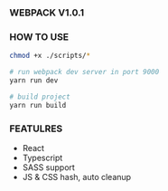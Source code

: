 ### WEBPACK V1.0.1

### HOW TO USE

```bash
chmod +x ./scripts/*

# run webpack dev server in port 9000
yarn run dev

# build project
yarn run build
```

### FEATULRES

- React
- Typescript
- SASS support
- JS & CSS hash, auto cleanup
